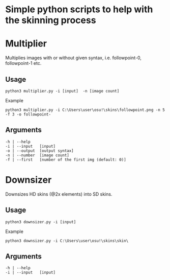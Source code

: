 # Simple python scripts to help with the skinning process

# Multiplier

Multiplies images with or without given syntax, i.e. followpoint-0, followpoint-1 etc.

## Usage

```
python3 multiplier.py -i [input]  -n [image count]
```
Example

```
python3 multiplier.py -i C:\Users\user\osu!\skins\followpoint.png -n 5 -f 3 -o followpoint-
```

## Arguments
```
-h | --help
-i | --input   [input]
-o | --output  [output syntax]
-n | --number  [image count]
-f | --first   [number of the first img (default: 0)]
```

# Downsizer

Downsizes HD skins (@2x elements) into SD skins.

## Usage

```
python3 downsizer.py -i [input]
```

Example

```
python3 downsizer.py -i C:\Users\user\osu!\skins\skin\
```

## Arguments
```
-h | --help
-i | --input   [input]
```
